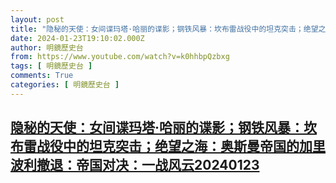 ```yaml
---
layout: post
title: "隐秘的天使：女间谍玛塔·哈丽的谍影；钢铁风暴：坎布雷战役中的坦克突击；绝望之海：奥斯曼帝国的加里波利撤退：帝国对决：一战风云20240123"
date: 2024-01-23T19:10:02.000Z
author: 明鏡歷史台
from: https://www.youtube.com/watch?v=k0hhbpQzbxg
tags: [ 明鏡歷史台 ]
comments: True
categories: [ 明鏡歷史台 ]
---
```

<!--1706037002000-->
[隐秘的天使：女间谍玛塔·哈丽的谍影；钢铁风暴：坎布雷战役中的坦克突击；绝望之海：奥斯曼帝国的加里波利撤退：帝国对决：一战风云20240123](https://www.youtube.com/watch?v=k0hhbpQzbxg)
------

<div>

</div>
